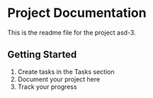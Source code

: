 # Project Documentation 
 
This is the readme file for the project asd-3. 
 
## Getting Started 
 
1. Create tasks in the Tasks section 
2. Document your project here 
3. Track your progress 
